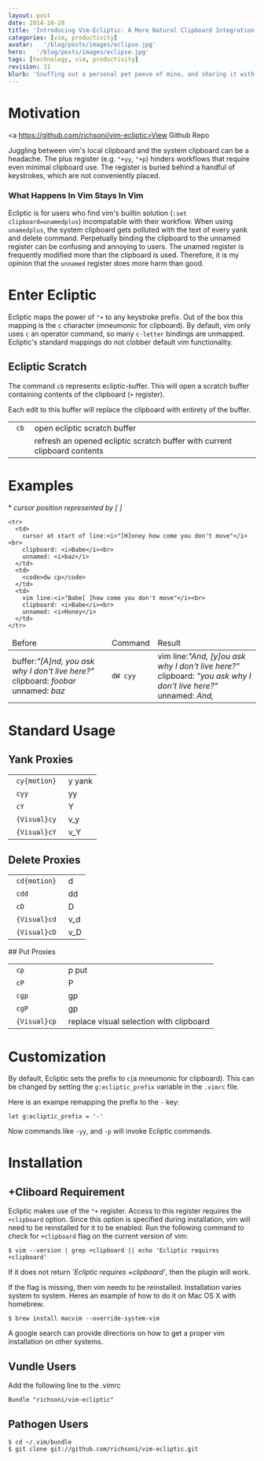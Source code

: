 ```yaml
---
layout: post
date: 2014-10-28
title: 'Introducing Vim-Ecliptic: A More Natural Clipboard Integration'
categories: [vim, productivity]
avatar:   '/blog/posts/images/eclipse.jpg'
hero:   '/blog/posts/images/eclipse.jpg'
tags: [technology, vim, productivity]
revision: 11
blurb: 'Snuffing out a personal pet peeve of mine, and sharing it with you'
---
```

# Motivation
<a https://github.com/richsoni/vim-ecliptic>View Github Repo</a>

Juggling between vim's local clipboard and the system clipboard can be a headache.
The plus register (e.g. ```"+yy```,  ```"+p```) hinders workflows that require even minimal clipboard use.
The register is buried behind a handful of keystrokes, which are not conveniently placed.

### What Happens In Vim Stays In Vim

Ecliptic is for users who find vim's builtin solution (```:set clipboard=unamedplus```) incompatable with their workflow.
When using ```unamedplus```, the system clipboard gets polluted with the text of every yank and delete command.
Perpetually binding the clipboard to the unnamed register can be confusing and annoying to users.
The unamed register is frequently modified more than the clipboard is used.
Therefore, it is my opinion that the ```unnamed``` register does more harm than good.

# Enter Ecliptic

Ecliptic maps the power of ```"+``` to any keystroke prefix.
Out of the box this mapping is the ```c``` character (mneumonic for clipboard).
By default, vim only uses ```c``` an operator command, so many ```c-letter``` bindings are unmapped.
Ecliptic's standard mappings do not clobber default vim functionality.

## Ecliptic Scratch


The command ```cb``` represents e```c```liptic-```b```uffer.
This will open a scratch buffer containing contents of the clipboard (```+```
register).

Each edit to this buffer will replace the clipboard with entirety of the
buffer.

<table>
<tr>
  <td><code> cb </code></td>
  <td>open ecliptic scratch buffer</td>
</tr>
<tr>
  <td><code> <C-L> </code></td>
  <td>refresh an opened ecliptic scratch buffer with current clipboard contents</td>
</tr>
</table>

# Examples

\* *cursor position represented by [ ]*

<table>
  <thead> <tr> <td> Before </td> <td> Command </td> <td> Result </td> </tr> <thead>
  <tbody>
    <tr>
      <td>
        buffer:<i>"[A]nd, you ask why I don't live here?"</i><br>
        clipboard: <i>foobar</i><br>
        unnamed: <i>baz</i>
      </td>
      <td>
        <code>dW cyy </code>
      </td>
      <td>
        vim line:<i>"And, [y]ou ask why I don't live here?"</i><br>
        clipboard: <i>"you ask why I don't live here?"</i><br>
        unnamed: <i>And,</i>
      </td>
    </tr>

    <tr>
      <td>
        cursor at start of line:<i>"[H]oney how come you don't move"</i><br>
        clipboard: <i>Babe</i><br>
        unnamed: <i>baz</i>
      </td>
      <td>
        <code>dw cp</code>
      </td>
      <td>
        vim line:<i>"Babe[ ]how come you don't move"</i><br>
        clipboard: <i>Babe</i><br>
        unnamed: <i>Honey</i>
      </td>
    </tr>
  </tbody>
</table>

# Standard Usage

## Yank Proxies

<table>
  <tbody>
    <tr>
      <td><code> cy{motion} </code></td>
      <td>y yank</td>
    </tr>
    <tr>
      <td><code> cyy </code></td>
      <td>yy</td>
    </tr>
    <tr>
      <td><code> cY </code></td>
      <td>Y</td>
    </tr>
    <tr>
      <td><code> {Visual}cy </code></td>
      <td>v_y</td>
    </tr>
    <tr>
      <td><code> {Visual}cY </code></td>
      <td>v_Y</td>
    </tr>
  </tbody>
</table>


## Delete Proxies

<table>
  <tbody>
    <tr>
      <td><code> cd{motion} </code></td>
      <td>d</td>
    </tr>
    <tr>
      <td><code> cdd </code></td>
      <td>dd</td>
    </tr>
    <tr>
      <td><code> cD </code></td>
      <td>D</td>
    </tr>
    <tr>
      <td><code> {Visual}cd </code></td>
      <td>v_d</td>
    </tr>
    <tr>
      <td><code> {Visual}cD </code></td>
      <td>v_D</td>
    </tr>
  </tbody>
</table>
## Put Proxies

<table>
<tr>
  <td><code> cp </code></td>
  <td>p put</td>
</tr>
<tr>
  <td><code> cP </code></td>
  <td>P</td>
</tr>
<tr>
  <td><code> cgp </code></td>
  <td>gp</td>
</tr>
<tr>
  <td><code> cgP </code></td>
  <td>gp</td>
</tr>
<tr>
  <td><code> {Visual}cp </code></td>
  <td>replace visual selection with clipboard</td>
</tr>
</table>

# Customization

By default, Ecliptic sets the prefix to ```c```(a mneumonic for clipboard).
This can be changed by setting the ```g:ecliptic_prefix``` variable in the ```.vimrc``` file.

Here is an exampe remapping the prefix to the ```-``` key:

```
let g:ecliptic_prefix = '-'
```

Now commands like ```-yy```, and ```-p``` will invoke Ecliptic commands.

# Installation


## +Cliboard Requirement

Ecliptic makes use of the ```"+``` register.
Access to this register requires the ```+clipboard``` option.
Since this option is specified during installation, vim will need to be reinstalled for it to be enabled.
Run the following command to check for ```+clipboard``` flag on the current version of vim:

```
$ vim --version | grep +clipboard || echo 'Ecliptic requires +clipboard'
```

If it does not return *'Ecliptic requires +clipboard'*, then the plugin will work.

If the flag is missing, then vim needs to be reinstalled.
Installation varies system to system.
Heres an example of how to do it on Mac OS X with homebrew.

```
$ brew install macvim --override-system-vim
```

A google search can provide directions on how to get a proper vim installation on other systems.

## Vundle Users

Add the following line to the .vimrc

```
Bundle "richsoni/vim-ecliptic"
```

## Pathogen Users

```
$ cd ~/.vim/bundle
$ git clone git://github.com/richsoni/vim-ecliptic.git
```
